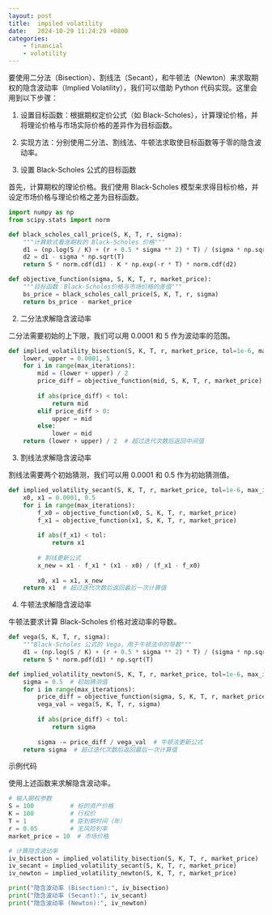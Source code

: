 ```yaml
---
layout: post
title:  impiled volatility
date:   2024-10-29 11:24:29 +0800
categories: 
    - financial
    - volatility
---
```


<script>
  MathJax = {
    tex: {
      inlineMath: [['$', '$'], ['\\(', '\\)']],
      displayMath: [['$$', '$$'], ['\\[', '\\]']]
    }
  };
</script>
<script src="https://cdn.jsdelivr.net/npm/mathjax@3/es5/tex-mml-chtml.js"></script>

要使用二分法（Bisection）、割线法（Secant），和牛顿法（Newton）来求取期权的隐含波动率（Implied Volatility），我们可以借助 Python 代码实现。这里会用到以下步骤：

1. 设置目标函数：根据期权定价公式（如 Black-Scholes），计算理论价格，并将理论价格与市场实际价格的差异作为目标函数。

2. 实现方法：分别使用二分法、割线法、牛顿法求取使目标函数等于零的隐含波动率。

1. 设置 Black-Scholes 公式的目标函数

首先，计算期权的理论价格。我们使用 Black-Scholes 模型来求得目标价格，并设定市场价格与理论价格之差为目标函数。

```py
import numpy as np
from scipy.stats import norm

def black_scholes_call_price(S, K, T, r, sigma):
    """计算欧式看涨期权的 Black-Scholes 价格"""
    d1 = (np.log(S / K) + (r + 0.5 * sigma ** 2) * T) / (sigma * np.sqrt(T))
    d2 = d1 - sigma * np.sqrt(T)
    return S * norm.cdf(d1) - K * np.exp(-r * T) * norm.cdf(d2)

def objective_function(sigma, S, K, T, r, market_price):
    """目标函数：Black-Scholes价格与市场价格的差值"""
    bs_price = black_scholes_call_price(S, K, T, r, sigma)
    return bs_price - market_price
```

2. 二分法求解隐含波动率

二分法需要初始的上下限，我们可以用 0.0001 和 5 作为波动率的范围。
```py
def implied_volatility_bisection(S, K, T, r, market_price, tol=1e-6, max_iterations=100):
    lower, upper = 0.0001, 5
    for i in range(max_iterations):
        mid = (lower + upper) / 2
        price_diff = objective_function(mid, S, K, T, r, market_price)
        
        if abs(price_diff) < tol:
            return mid
        elif price_diff > 0:
            upper = mid
        else:
            lower = mid
    return (lower + upper) / 2  # 超过迭代次数后返回中间值
```

3. 割线法求解隐含波动率

割线法需要两个初始猜测，我们可以用 0.0001 和 0.5 作为初始猜测值。

```py
def implied_volatility_secant(S, K, T, r, market_price, tol=1e-6, max_iterations=100):
    x0, x1 = 0.0001, 0.5
    for i in range(max_iterations):
        f_x0 = objective_function(x0, S, K, T, r, market_price)
        f_x1 = objective_function(x1, S, K, T, r, market_price)
        
        if abs(f_x1) < tol:
            return x1
        
        # 割线更新公式
        x_new = x1 - f_x1 * (x1 - x0) / (f_x1 - f_x0)
        
        x0, x1 = x1, x_new
    return x1  # 超过迭代次数后返回最后一次计算值
```
4. 牛顿法求解隐含波动率

牛顿法要求计算 Black-Scholes 价格对波动率的导数。

```py
def vega(S, K, T, r, sigma):
    """Black-Scholes 公式的 Vega，用于牛顿法中的导数"""
    d1 = (np.log(S / K) + (r + 0.5 * sigma ** 2) * T) / (sigma * np.sqrt(T))
    return S * norm.pdf(d1) * np.sqrt(T)

def implied_volatility_newton(S, K, T, r, market_price, tol=1e-6, max_iterations=100):
    sigma = 0.5  # 初始猜测值
    for i in range(max_iterations):
        price_diff = objective_function(sigma, S, K, T, r, market_price)
        vega_val = vega(S, K, T, r, sigma)
        
        if abs(price_diff) < tol:
            return sigma
        
        sigma -= price_diff / vega_val  # 牛顿法更新公式
    return sigma  # 超过迭代次数后返回最后一次计算值
```

示例代码

使用上述函数来求解隐含波动率。

```py
# 输入期权参数
S = 100          # 标的资产价格
K = 100          # 行权价
T = 1            # 距到期时间（年）
r = 0.05         # 无风险利率
market_price = 10  # 市场价格

# 计算隐含波动率
iv_bisection = implied_volatility_bisection(S, K, T, r, market_price)
iv_secant = implied_volatility_secant(S, K, T, r, market_price)
iv_newton = implied_volatility_newton(S, K, T, r, market_price)

print("隐含波动率 (Bisection):", iv_bisection)
print("隐含波动率 (Secant):", iv_secant)
print("隐含波动率 (Newton):", iv_newton)
```